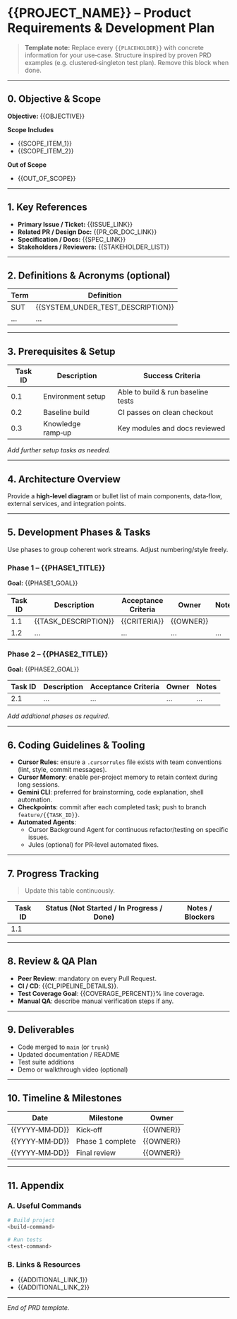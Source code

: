 # {{PROJECT_NAME}} – Product Requirements & Development Plan

> **Template note:** Replace every `{{PLACEHOLDER}}` with concrete information for your use‑case. Structure inspired by proven PRD examples (e.g. clustered‑singleton test plan). Remove this block when done.

---

## 0. Objective & Scope
**Objective:** {{OBJECTIVE}}

**Scope Includes**
- {{SCOPE_ITEM_1}}
- {{SCOPE_ITEM_2}}

**Out of Scope**
- {{OUT_OF_SCOPE}}

---

## 1. Key References
- **Primary Issue / Ticket:** {{ISSUE_LINK}}
- **Related PR / Design Doc:** {{PR_OR_DOC_LINK}}
- **Specification / Docs:** {{SPEC_LINK}}
- **Stakeholders / Reviewers:** {{STAKEHOLDER_LIST}}

---

## 2. Definitions & Acronyms (optional)
| Term | Definition |
|------|------------|
| SUT | {{SYSTEM_UNDER_TEST_DESCRIPTION}} |
| … | … |

---

## 3. Prerequisites & Setup
| Task ID | Description | Success Criteria |
|---------|-------------|------------------|
| 0.1 | Environment setup | Able to build & run baseline tests |
| 0.2 | Baseline build | CI passes on clean checkout |
| 0.3 | Knowledge ramp‑up | Key modules and docs reviewed |

_Add further setup tasks as needed._

---

## 4. Architecture Overview
Provide a **high‑level diagram** or bullet list of main components, data‑flow, external services, and integration points.

---

## 5. Development Phases & Tasks
Use phases to group coherent work streams. Adjust numbering/style freely.

### Phase 1 – {{PHASE1_TITLE}}
**Goal:** {{PHASE1_GOAL}}

| Task ID | Description | Acceptance Criteria | Owner | Notes |
|---------|-------------|---------------------|-------|-------|
| 1.1 | {{TASK_DESCRIPTION}} | {{CRITERIA}} | {{OWNER}} | |
| 1.2 | … | … | … | … |

### Phase 2 – {{PHASE2_TITLE}}
**Goal:** {{PHASE2_GOAL}}

| Task ID | Description | Acceptance Criteria | Owner | Notes |
|---------|-------------|---------------------|-------|-------|
| 2.1 | … | … | … | … |

_Add additional phases as required._

---

## 6. Coding Guidelines & Tooling
- **Cursor Rules**: ensure a `.cursorrules` file exists with team conventions (lint, style, commit messages).
- **Cursor Memory**: enable per‑project memory to retain context during long sessions.
- **Gemini CLI**: preferred for brainstorming, code explanation, shell automation.
- **Checkpoints**: commit after each completed task; push to branch `feature/{{TASK_ID}}`.
- **Automated Agents**:
  - Cursor Background Agent for continuous refactor/testing on specific issues.
  - Jules (optional) for PR‑level automated fixes.

---

## 7. Progress Tracking
> Update this table continuously.

| Task ID | Status (Not Started / In Progress / Done) | Notes / Blockers |
|---------|-------------------------------------------|------------------|
| 1.1 | | |

---

## 8. Review & QA Plan
- **Peer Review**: mandatory on every Pull Request.
- **CI / CD**: {{CI_PIPELINE_DETAILS}}.
- **Test Coverage Goal**: {{COVERAGE_PERCENT}}% line coverage.
- **Manual QA**: describe manual verification steps if any.

---

## 9. Deliverables
- Code merged to `main` (or `trunk`)
- Updated documentation / README
- Test suite additions
- Demo or walkthrough video (optional)

---

## 10. Timeline & Milestones
| Date | Milestone | Owner |
|------|-----------|-------|
| {{YYYY‑MM‑DD}} | Kick‑off | {{OWNER}} |
| {{YYYY‑MM‑DD}} | Phase 1 complete | {{OWNER}} |
| {{YYYY‑MM‑DD}} | Final review | {{OWNER}} |

---

## 11. Appendix
### A. Useful Commands
```bash
# Build project
<build‑command>

# Run tests
<test‑command>
```

### B. Links & Resources
- {{ADDITIONAL_LINK_1}}
- {{ADDITIONAL_LINK_2}}


---

_End of PRD template._

